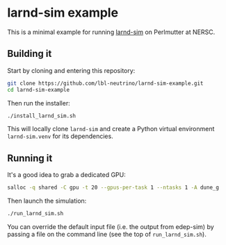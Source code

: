 # larnd-sim example

This is a minimal example for running
[larnd-sim](https://github.com/DUNE/larnd-sim) on Perlmutter at NERSC.

## Building it

Start by cloning and entering this repository:

``` bash
git clone https://github.com/lbl-neutrino/larnd-sim-example.git
cd larnd-sim-example
```

Then run the installer:

``` bash
./install_larnd_sim.sh
```

This will locally clone `larnd-sim` and create a Python virtual environment `larnd-sim.venv` for its dependencies.

## Running it

It's a good idea to grab a dedicated GPU:

``` bash
salloc -q shared -C gpu -t 20 --gpus-per-task 1 --ntasks 1 -A dune_g
```

Then launch the simulation:

``` bash
./run_larnd_sim.sh
```

You can override the default input file (i.e. the output from edep-sim) by passing a file on the command line (see the top of `run_larnd_sim.sh`).
